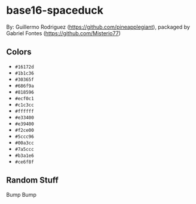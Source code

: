 # base16-spaceduck

By: Guillermo Rodriguez (https://github.com/pineapplegiant), packaged by Gabriel Fontes (https://github.com/Misterio77)

## Colors

* `#16172d`
* `#1b1c36`
* `#30365f`
* `#686f9a`
* `#818596`
* `#ecf0c1`
* `#c1c3cc`
* `#ffffff`
* `#e33400`
* `#e39400`
* `#f2ce00`
* `#5ccc96`
* `#00a3cc`
* `#7a5ccc`
* `#b3a1e6`
* `#ce6f8f`

## Random Stuff

Bump
Bump

